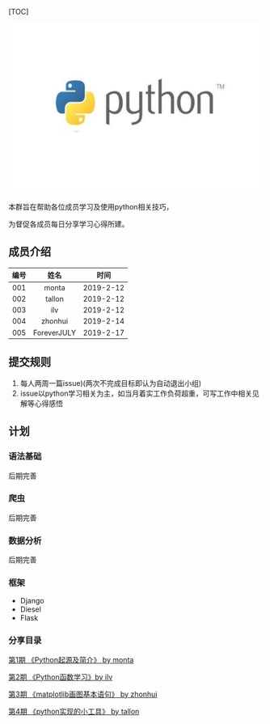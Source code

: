 

[TOC]

![logo](https://github.com/montawwl/python/blob/master/common/pic/logo.jpeg?raw=true)

本群旨在帮助各位成员学习及使用python相关技巧，

为督促各成员每日分享学习心得所建。





## 成员介绍

| 编号 |  姓名  |   时间    |
| :--: | :----: | :-------: |
| 001  | monta  | 2019-2-12 |
| 002  | tallon | 2019-2-12 |
| 003  | ilv    | 2019-2-12 |
| 004  | zhonhui| 2019-2-14 |
| 005  |ForeverJULY| 2019-2-17|



## 提交规则

1. 每人两周一篇issue)(两次不完成目标即认为自动退出小组)
2. issue以python学习相关为主，如当月着实工作负荷超重，可写工作中相关见解等心得感悟


## 计划

### 语法基础

后期完善

### 爬虫

后期完善

### 数据分析

后期完善


### 框架

- Django
- Diesel
- Flask



### 分享目录

[第1期 《Python起源及简介》 by monta](https://github.com/montawwl/python/issues/2)

[第2期 《Python函数学习》by ilv](https://github.com/montawwl/python/issues/3)

[第3期 《matplotlib画图基本语句》 by zhonhui](https://github.com/montawwl/python/issues/4)

[第4期 《python实现的小工具》 by tallon](https://github.com/montawwl/python/issues/5)


